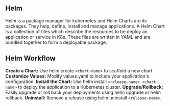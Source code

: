 ## Helm

Helm is a package manager for kubernetes and Helm Charts are its packages. They help, define, install and manage applications. A Helm Chart is a collection of files which describe the resources to be deploy an application or service in K8s. These files are written in YAML and are bundled together to form a deployable package.

## Helm Workflow

**Create a Chart:** Use helm create `<chart-name>` to scaffold a new chart.
**Customize Values:** Modify values.yaml to include your application's configuration.
**Install the Chart:** Use helm install `<release-name> <chart-name>` to deploy the application to a Kubernetes cluster.
**Upgrade/Rollback:** Easily upgrade or roll back your deployments using helm upgrade or helm rollback.
**Uninstall:** Remove a release using helm uninstall `<release-name>`.
